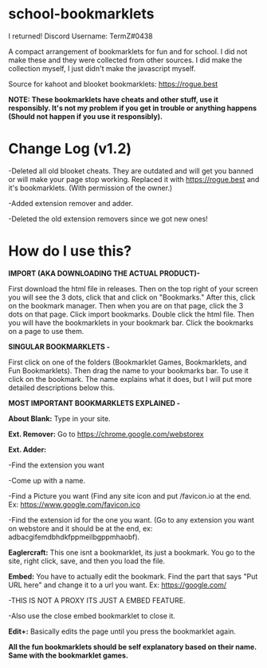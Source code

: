 # school-bookmarklets
I returned!
Discord Username: TermZ#0438

A compact arrangement of bookmarklets for fun and for school. I did not make these and they were collected from other sources.
I did make the collection myself, I just didn't make the javascript myself. 

Source for kahoot and blooket bookmarklets: https://rogue.best

<b>NOTE: These bookmarklets have cheats and other stuff, use it responsibly. It's not my problem if you get in trouble or anything happens (Should not happen if you use it responsibly).</b>

# Change Log (v1.2)
  
  -Deleted all old blooket cheats. They are outdated and will get you banned or will make your page stop working. Replaced it with https://rogue.best and it's bookmarklets. (With permission of the owner.)
  
  -Added extension remover and adder.

  -Deleted the old extension removers since we got new ones!</b>
 
# How do I use this?

<b>IMPORT (AKA DOWNLOADING THE ACTUAL PRODUCT)- </b>

First download the html file in releases. Then on the top right of your screen you will see the 3 dots, click that and click on "Bookmarks." After this, click on the bookmark manager. Then when you are on that page, click the 3 dots on that page. Click import bookmarks. Double click the html file. Then you will have the bookmarklets in your bookmark bar. Click the bookmarks on a page to use them. 

<b>SINGULAR BOOKMARKLETS - </b>

First click on one of the folders (Bookmarklet Games, Bookmarklets, and Fun Bookmarklets). Then drag the name to your bookmarks bar. To use it click on the bookmark. The name explains what it does, but I will put more detailed descriptions below this.

<b>MOST IMPORTANT BOOKMARKLETS EXPLAINED -</b>

<b>About Blank:</b> Type in your site.

<b>Ext. Remover:</b> Go to https://chrome.google.com/webstorex

<b>Ext. Adder:</b> 

-Find the extension you want

-Come up with a name.

-Find a Picture you want (Find any site icon and put /favicon.io at the end. Ex: https://www.google.com/favicon.ico

-Find the extension id for the one you want. (Go to any extension you want on webstore and it should be at the end, ex: adbacgifemdbhdkfppmeilbgppmhaobf).

<b>Eaglercraft:</b> This one isnt a bookmarklet, its just a bookmark. You go to the site, right click, save, and then you load the file. 

<b>Embed:</b> You have to actually edit the bookmark. Find the part that says "Put URL here" and change it to a url you want. Ex: https://google.com/ 

-THIS IS NOT A PROXY ITS JUST A EMBED FEATURE.

-Also use the close embed bookmarklet to close it. 

<b>Edit+:</b> Basically edits the page until you press the bookmarklet again. 

<b>All the fun bookmarklets should be self explanatory based on their name. Same with the bookmarklet games.</b>
